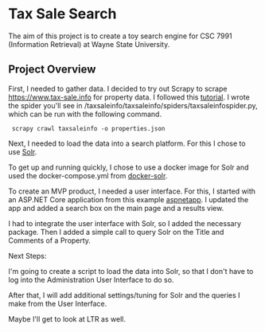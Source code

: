 # Tax Sale Search

The aim of this project is to create a toy search engine for CSC 7991 (Information Retrieval) at Wayne State University.

**Project Overview**
---

First, I needed to gather data. I decided to try out Scrapy to scrape https://www.tax-sale.info for property data. I followed this [tutorial](https://docs.scrapy.org/en/latest/intro/tutorial.html). I wrote the spider you'll see in /taxsaleinfo/taxsaleinfo/spiders/taxsaleinfospider.py, which can be run with the following command.

``` scrapy crawl taxsaleinfo -o properties.json```

Next, I needed to load the data into a search platform. For this I chose to use [Solr](https://solr.apache.org/).

To get up and running quickly, I chose to use a docker image for Solr and used the docker-compose.yml from [docker-solr](https://github.com/docker-solr/docker-solr).

To create an MVP product, I needed a user interface. For this, I started with an ASP.NET Core application from this example [aspnetapp](https://github.com/dotnet/dotnet-docker/tree/main/samples/aspnetapp). I updated the app and added a search box on the main page and a results view.

I had to integrate the user interface with Solr, so I added the necessary package. Then I added a simple call to query Solr on the Title and Comments of a Property.

Next Steps:

I'm going to create a script to load the data into Solr, so that I don't have to log into the Administration User Interface to do so.

After that, I will add additional settings/tuning for Solr and the queries I make from the User Interface.

Maybe I'll get to look at LTR as well.